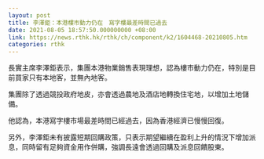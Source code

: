 ```yaml
---
layout: post
title: 李澤鉅：本港樓市動力仍在　寫字樓最差時間已過去
date: 2021-08-05 18:57:50.000000000 +08:00
link: https://news.rthk.hk/rthk/ch/component/k2/1604468-20210805.htm
categories: rthk
---
```


長實主席李澤鉅表示，集團本港物業銷售表現理想，認為樓市動力仍在，特別是目前買家只有本地客，並無內地客。

集團除了透過競投政府地皮，亦會透過農地及酒店地轉換住宅地，以增加土地儲備。

他認為，本港寫字樓市場最差時間已經過去，因為香港經濟已慢慢回復。

另外，李澤鉅未有披露短期回購政策，只表示期望繼續在盈利上升的情況下增加派息，同時留有足夠資金用作併購，強調長遠會透過回購及派息回饋股東。
